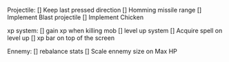 Projectile:
    [] Keep last pressed direction
    [] Homming missile range
    [] Implement Blast projectile
    [] Implement Chicken

xp system:
    [] gain xp when killing mob
    [] level up system
    [] Acquire spell on level up
    [] xp bar on top of the screen

Ennemy:
    [] rebalance stats
    [] Scale ennemy size on Max HP
